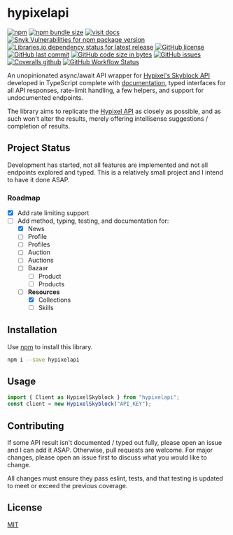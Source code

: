 # hypixelapi

[![npm](https://img.shields.io/npm/v/hypixelapi)][npm]
[![npm bundle size](https://img.shields.io/bundlephobia/min/hypixelapi)][npm]
[![visit docs](https://img.shields.io/badge/docs-VuePress-green)][docs]
[![Snyk Vulnerabilities for npm package version](https://img.shields.io/snyk/vulnerabilities/npm/hypixelapi)][npm]
[![Libraries.io dependency status for latest release](https://img.shields.io/librariesio/release/npm/hypixelapi)][npm]
[![GitHub license](https://img.shields.io/github/license/zikeji/node-hypixelapi)](https://github.com/zikeji/node-hypixelapi/blob/master/LICENSE)
[![GitHub last commit](https://img.shields.io/github/last-commit/zikeji/node-hypixelapi)][github]
[![GitHub code size in bytes](https://img.shields.io/github/languages/code-size/zikeji/node-hypixelapi)][github]
[![GitHub issues](https://img.shields.io/github/issues/zikeji/node-hypixelapi)](https://github.com/zikeji/node-hypixelapi/issues)
[![Coveralls github](https://img.shields.io/coveralls/github/zikeji/node-hypixelapi)][github]
[![GitHub Workflow Status](https://img.shields.io/github/workflow/status/zikeji/node-hypixelapi/release)][github]

[npm]: https://www.npmjs.com/package/hypixelapi
[github]: https://github.com/zikeji/node-hypixelapi
[docs]: https://hypixelapi.zikeji.com
[hypixelapi]: https://api.hypixel.net/

An unopinionated async/await API wrapper for [Hypixel's Skyblock API][hypixelapi] developed in TypeScript complete with [documentation][docs], typed interfaces for all API responses, rate-limit handling, a few helpers, and support for undocumented endpoints.

The library aims to replicate the [Hypixel API][hypixelapi] as closely as possible, and as such won't alter the results, merely offering intellisense suggestions / completion of results.

## Project Status

Development has started, not all features are implemented and not all endpoints explored and typed. This is a relatively small project and I intend to have it done ASAP.

### Roadmap

- [x] Add rate limiting support
- [ ] Add method, typing, testing, and documentation for:
  - [x] News
  - [ ] Profile
  - [ ] Profiles
  - [ ] Auction
  - [ ] Auctions
  - [ ] Bazaar
    - [ ] Product
    - [ ] Products
  - [ ] **Resources**
    - [x] Collections
    - [ ] Skills

## Installation

Use [npm](https://www.npmjs.com) to install this library.

```bash
npm i --save hypixelapi
```

## Usage

```javascript
import { Client as HypixelSkyblock } from "hypixelapi";
const client = new HypixelSkyblock("API_KEY");
```

## Contributing
If some API result isn't documented / typed out fully, please open an issue and I can add it ASAP. Otherwise, pull requests are welcome. For major changes, please open an issue first to discuss what you would like to change.

All changes must ensure they pass eslint, tests, and that testing is updated to meet or exceed the previous coverage.

## License
[MIT](https://choosealicense.com/licenses/mit/)